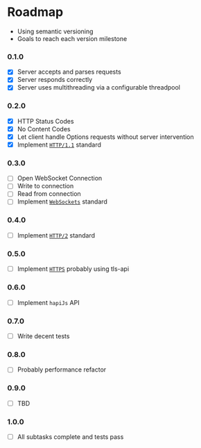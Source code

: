 # Roadmap
- Using semantic versioning
- Goals to reach each version milestone

### 0.1.0
- [x] Server accepts and parses requests
- [x] Server responds correctly
- [x] Server uses multithreading via a configurable threadpool

### 0.2.0
- [x] HTTP Status Codes
- [X] No Content Codes
- [x] Let client handle Options requests without server intervention
- [x] Implement [`HTTP/1.1`](https://tools.ietf.org/html/rfc2616.html) standard

### 0.3.0
- [ ] Open WebSocket Connection
- [ ] Write to connection
- [ ] Read from connection
- [ ] Implement [`WebSockets`](https://tools.ietf.org/html/rfc6455) standard

### 0.4.0
- [ ] Implement [`HTTP/2`](https://tools.ietf.org/html/rfc7540) standard

### 0.5.0
- [ ] Implement [`HTTPS`](https://tools.ietf.org/html/rfc2818) probably using tls-api

### 0.6.0
- [ ] Implement `hapiJs` API

### 0.7.0
- [ ] Write decent tests

### 0.8.0
- [ ] Probably performance refactor

### 0.9.0
- [ ] TBD

### 1.0.0
- [ ] All subtasks complete and tests pass
